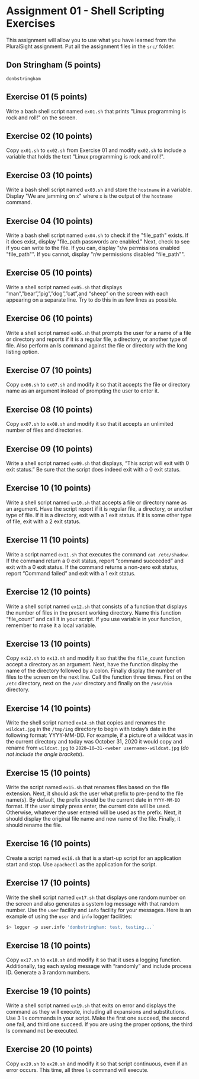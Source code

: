# Assignment 01 - Shell Scripting Exercises

This assignment will allow you to use what you have learned from the PluralSight assignment.  Put all the assignment files in the `src/` folder.

## Don Stringham (5 points)

`donbstringham`

## Exercise 01 (5 points)

Write a bash shell script named `ex01.sh` that prints "Linux programming is rock and roll!" on the screen.

## Exercise 02 (10 points)

Copy `ex01.sh` to `ex02.sh` from Exercise 01 and modify `ex02.sh` to include a variable that holds the text "Linux programming is rock and roll!".

## Exercise 03 (10 points)

Write a bash shell script named `ex03.sh` and store the `hostname` in a variable.  Display "We are jamming on `x`" where `x` is the output of the `hostname` command.

## Exercise 04 (10 points)

Write a bash shell script named `ex04.sh` to check if the "file_path" exists.  If it does exist, display "file_path passwords are enabled."  Next, check to see if you can write to the file.  If you can, display "r/w permissions enabled "file_path"".  If you cannot, display "r/w permissions disabled "file_path"".

## Exercise 05 (10 points)

Write a shell script named `ex05.sh` that displays “man”,”bear”,”pig”,”dog”,”cat”,and “sheep” on the screen with each appearing on a separate line. Try to do this in as few lines as possible.

## Exercise 06 (10 points)

Write a shell script named `ex06.sh` that prompts the user for a name of a file or directory and reports if it is a regular file, a directory, or another type of file. Also perform an ls command against the file or directory with the long listing option.

## Exercise 07 (10 points)

Copy `ex06.sh` to `ex07.sh` and modify it so that it accepts the file or directory name as an argument instead of prompting the user to enter it.

## Exercise 08 (10 points)

Copy `ex07.sh` to `ex08.sh` and modify it so that it accepts an unlimited number of files and directories.

## Exercise 09 (10 points)

Write a shell script named `ex09.sh` that displays, “This script will exit with 0 exit status.” Be sure that the script does indeed exit with a 0 exit status.

## Exercise 10 (10 points)

Write a shell script named `ex10.sh` that accepts a file or directory name as an argument. Have the script report if it is regular file, a directory, or another type of file. If it is a directory, exit with a 1 exit status. If it is some other type of file, exit with a 2 exit status.

## Exercise 11 (10 points)

Write a script named `ex11.sh` that executes the command `cat /etc/shadow`. If the command return a 0 exit status, report “command succeeded” and exit with a 0 exit status. If the command returns a non-zero exit status, report “Command failed” and exit with a 1 exit status.

## Exercise 12 (10 points)

Write a shell script named `ex12.sh` that consists of a function that displays the number of files in the present working directory. Name this function “file_count” and call it in your script. If you use variable in your function, remember to make it a local variable.

## Exercise 13 (10 points)

Copy `ex12.sh` to `ex13.sh` and modify it so that the the `file_count` function accept a directory as an argument. Next, have the function display the name of the directory followed by a colon. Finally display the number of files to the screen on the next line. Call the function three times. First on the `/etc` directory, next on the `/var` directory and finally on the `/usr/bin` directory.

## Exercise 14 (10 points)

Write the shell script named `ex14.sh` that copies and renames the `wildcat.jpg` in the `/tmp/img` directory to begin with today’s date in the following format: YYYY-MM-DD. For example, if a picture of a wildcat was in the current directory and today was October 31, 2020 it would copy and rename from `wildcat.jpg` to `2020–10–31-<weber username>-wildcat.jpg` (*do not include the angle brackets*).

## Exercise 15 (10 points)

Write the script named `ex15.sh` that renames files based on the file extension. Next, it should ask the user what prefix to pre-pend to the file name(s). By default, the prefix should be the current date in `YYYY-MM-DD` format. If the user simply press enter, the current date will be used. Otherwise, whatever the user entered will be used as the prefix. Next, it should display the original file name and new name of the file.  Finally, it should rename the file.

## Exercise 16 (10 points)

Create a script named `ex16.sh` that is a start-up script for an application start and stop.  Use `apachectl` as the application for the script.

## Exercise 17 (10 points)

Write the shell script named `ex17.sh` that displays one random number on the screen and also generates a system log message with that random number. Use the `user` facility and `info` facility for your messages. Here is an example of using the `user` and `info` logger facilities:

```sh
$> logger -p user.info 'donbstringham: test, testing...`
```

## Exercise 18 (10 points)

Copy `ex17.sh` to `ex18.sh` and modify it so that it uses a logging function. Additionally, tag each syslog message with “randomly” and include process ID. Generate a 3 random numbers.

## Exercise 19 (10 points)

Write a shell script named `ex19.sh` that exits on error and displays the command as they will execute, including all expansions and substitutions. Use 3 `ls` commands in your script. Make the first one succeed, the second one fail, and third one succeed. If you are using the proper options, the third ls command not be executed.

## Exercise 20 (10 points)

Copy `ex19.sh` to `ex20.sh` and modify it so that script continuous, even if an error occurs. This time, all three `ls` command will execute.
